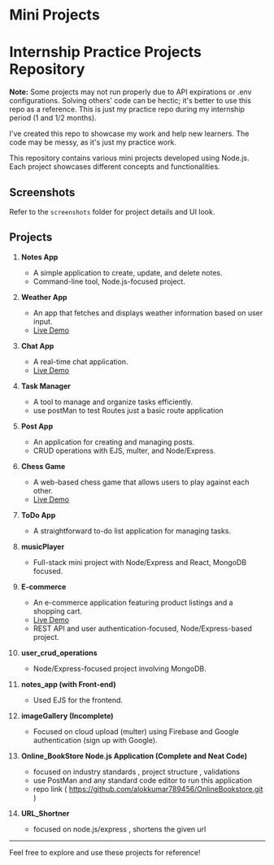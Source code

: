 # Mini Projects
# Internship Practice Projects Repository
**Note:** Some projects may not run properly due to API expirations or .env configurations. Solving others' code can be hectic; it's better to use this repo as a reference. This is just my practice repo during my internship period (1 and 1/2 months).

I've created this repo to showcase my work and help new learners. The code may be messy, as it's just my practice work.

This repository contains various mini projects developed using Node.js. Each project showcases different concepts and functionalities.

## Screenshots
Refer to the `screenshots` folder for project details and UI look.

## Projects

1. **Notes App**
   - A simple application to create, update, and delete notes.
   -  Command-line tool, Node.js-focused project.

2. **Weather App**
   - An app that fetches and displays weather information based on user input.
   - [Live Demo](https://weather-app-bj37.onrender.com)

3. **Chat App**
   - A real-time chat application. 
   - [Live Demo](https://chatapp-sx3p.onrender.com/)

4. **Task Manager**
   - A tool to manage and organize tasks efficiently.
   - use postMan to test Routes just a basic route application

5. **Post App**
   - An application for creating and managing posts.
   - CRUD operations with EJS, multer, and Node/Express.

6. **Chess Game**
   - A web-based chess game that allows users to play against each other.
   - [Live Demo](https://chess-app-io6p.onrender.com)

7. **ToDo App**
   - A straightforward to-do list application for managing tasks.

8. **musicPlayer**  
    - Full-stack mini project with Node/Express and React, MongoDB focused.

9. **E-commerce**
   - An e-commerce application featuring product listings and a shopping cart.
   - [Live Demo](https://ecommerce-dc0o.onrender.com/)
   - REST API and user authentication-focused, Node/Express-based project.

10. **user_crud_operations**  
    - Node/Express-focused project involving MongoDB.

11. **notes_app (with Front-end)**  
    - Used EJS for the frontend.

12. **imageGallery (Incomplete)**  
    - Focused on cloud upload (multer) using Firebase and Google authentication (sign up with Google).

13. **Online_BookStore Node.js Application (Complete and Neat Code)**
     - focused on industry standards , project structure , validations 
     - use PostMan and any standard code editor to run this application
     - repo link ( https://github.com/alokkumar789456/OnlineBookstore.git )

14. **URL_Shortner**
     - focused on node.js/express , shortens the given url 
		 
---

Feel free to explore and use these projects for reference!

